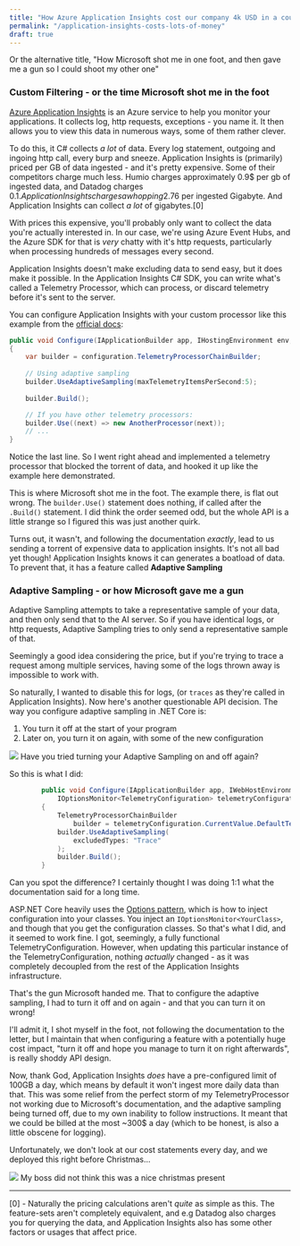 ```yaml
---
title: "How Azure Application Insights cost our company 4k USD in a couple of weeks"
permalink: "/application-insights-costs-lots-of-money"
draft: true
---
```


Or the alternative title, "How Microsoft shot me in one foot, and then gave me a gun so I could shoot my other one"

### Custom Filtering - or the time Microsoft shot me in the foot
[Azure Application Insights](https://docs.microsoft.com/en-us/azure/azure-monitor/app/app-insights-overview) is an Azure
service to help you monitor your applications. It collects log, http requests, exceptions - you name it.
It then allows you to view this data in numerous ways, some of them rather clever.

To do this, it C# collects *a lot* of data. Every log statement, outgoing and ingoing http call, every burp and sneeze.
Application Insights is (primarily) priced per GB of data ingested - and it's pretty expensive.
Some of their competitors charge much less. Humio charges approximately 0.9$ per gb of ingested data, and Datadog charges
0.1$. Application Insights charges a whopping 2.76$ per ingested Gigabyte. And Application Insights can collect *a lot* of gigabytes.[0]


With prices this expensive, you'll probably only want to collect the data you're actually interested in.
In our case, we're using Azure Event Hubs, and the Azure SDK for that is *very* chatty with it's http requests, particularly when
processing hundreds of messages every second.

Application Insights doesn't make excluding data to send easy, but it does make it possible.
In the Application Insights C# SDK, you can write what's called a Telemetry Processor,
which can process, or discard telemetry before it's sent to the server.


You can configure Application Insights with your custom processor like this example from the [official docs](https://docs.microsoft.com/en-us/azure/azure-monitor/app/sampling#configure-sampling-settings):
```csharp
public void Configure(IApplicationBuilder app, IHostingEnvironment env, TelemetryConfiguration configuration)
{
    var builder = configuration.TelemetryProcessorChainBuilder;
    
    // Using adaptive sampling
    builder.UseAdaptiveSampling(maxTelemetryItemsPerSecond:5);
    
    builder.Build();

    // If you have other telemetry processors:
    builder.Use((next) => new AnotherProcessor(next));
    // ...
}
```
Notice the last line. So I went right ahead and implemented a telemetry processor that blocked the torrent of data,
and hooked it up like the example here demonstrated.


This is where Microsoft shot me in the foot. The example there, is flat out wrong. The `builder.Use()` statement does
nothing, if called after the `.Build()` statement. I did think the order seemed odd, but the whole API
is a little strange so I figured this was just another quirk.

Turns out, it wasn't, and following the documentation *exactly*, lead to us sending a torrent of expensive data to application insights.
It's not all bad yet though! Application Insights knows it can generates a boatload of data. To prevent that, it has a feature
called **Adaptive Sampling**

### Adaptive Sampling - or how Microsoft gave me a gun
Adaptive Sampling attempts to take a representative sample of your data, and then only send that to the AI server.
So if you have identical logs, or http requests, Adaptive Sampling tries to only send a representative sample of that.

Seemingly a good idea considering the price, but if you're trying to trace a request among multiple services,
having some of the logs thrown away is impossible to work with.


So naturally, I wanted to disable this for logs, (or `traces` as they're called in Application Insights).
Now here's another questionable API decision. The way you configure adaptive sampling in .NET Core is:


1. You turn it off at the start of your program
2. Later on, you turn it on again, with some of the new configuration 


<div class="img-div-skyscraper">
<img src="{{site.url}}/assets/img/application-insights-doc.png"/>
Have you tried turning your Adaptive Sampling on and off again?
</div>

So this is what I did:

```csharp
        public void Configure(IApplicationBuilder app, IWebHostEnvironment env,
            IOptionsMonitor<TelemetryConfiguration> telemetryConfiguration)
        {
            TelemetryProcessorChainBuilder
                builder = telemetryConfiguration.CurrentValue.DefaultTelemetrySink.TelemetryProcessorChainBuilder;
            builder.UseAdaptiveSampling(
                excludedTypes: "Trace"
            );
            builder.Build();
        }
```

Can you spot the difference? I certainly thought I was doing 1:1 what the documentation said for a long time.

ASP.NET Core heavily uses the [Options pattern](https://docs.microsoft.com/en-us/aspnet/core/fundamentals/configuration/options?view=aspnetcore-3.1),
which is how to inject configuration into your classes. You inject an `IOptionsMonitor<YourClass>`, and though that you get the configuration classes.
So that's what I did, and it seemed to work fine. I got, seemingly, a fully functional TelemetryConfiguration. However, when updating this
particular instance of the TelemetryConfiguration, nothing *actually* changed - as it was completely decoupled from the rest of
the Application Insights infrastructure.


That's the gun Microsoft handed me. That to configure the adaptive sampling, I had to turn it off and on again - and that
you can turn it on wrong!
 
I'll admit it, I shot myself in the foot, not following the documentation to the letter, but I maintain that when configuring
a feature with a potentially huge cost impact, "turn it off and hope you manage to turn it on right afterwards", is really shoddy API design.


Now, thank God, Application Insights *does* have a pre-configured limit of 100GB a day, which means by default it won't ingest
more daily data than that.
This was some relief from the perfect storm of my TelemetryProcessor not working due to Microsoft's documentation,
and the adaptive sampling being turned off, due to my own inability to follow instructions.
It meant that we could be billed at the most ~300$ a day (which to be honest, is also a little obscene for logging).  

Unfortunately, we don't look at our cost statements every day, and we deployed this right before Christmas...


<div class="img-div">
<img src="{{site.url}}/assets/img/ai-cost-analysis.png"/>
My boss did not think this was a nice christmas present
</div>





---
[0] - Naturally the pricing calculations aren't *quite* as simple as this. The feature-sets aren't completely equivalent,
and e.g Datadog also charges you for querying the data, and Application Insights also has some other factors or usages that affect price.